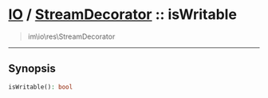 # [IO](IO.md) / [StreamDecorator](IO-StreamDecorator.md) :: isWritable
 > im\io\res\StreamDecorator
____

## Synopsis
```php
isWritable(): bool
```
